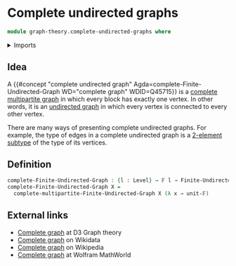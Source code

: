 # Complete undirected graphs

```agda
module graph-theory.complete-undirected-graphs where
```

<details><summary>Imports</summary>

```agda
open import foundation.universe-levels

open import graph-theory.complete-multipartite-graphs
open import graph-theory.finite-graphs

open import univalent-combinatorics.finite-types
```

</details>

## Idea

A
{{#concept "complete undirected graph" Agda=complete-Finite-Undirected-Graph WD="complete graph" WDID=Q45715}}
is a [complete multipartite graph](graph-theory.complete-multipartite-graphs.md)
in which every block has exactly one vertex. In other words, it is an
[undirected graph](graph-theory.undirected-graphs.md) in which every vertex is
connected to every other vertex.

There are many ways of presenting complete undirected graphs. For example, the
type of edges in a complete undirected graph is a
[2-element subtype](univalent-combinatorics.2-element-subtypes.md) of the type
of its vertices.

## Definition

```agda
complete-Finite-Undirected-Graph : {l : Level} → 𝔽 l → Finite-Undirected-Graph l l
complete-Finite-Undirected-Graph X =
  complete-multipartite-Finite-Undirected-Graph X (λ x → unit-𝔽)
```

## External links

- [Complete graph](https://d3gt.com/unit.html?complete-graph) at D3 Graph theory
- [Complete graph](https://www.wikidata.org/entity/Q45715) on Wikidata
- [Complete graph](https://en.wikipedia.org/wiki/Complete_graph) on Wikipedia
- [Complete graph](https://mathworld.wolfram.com/CompleteGraph.html) at Wolfram
  MathWorld
